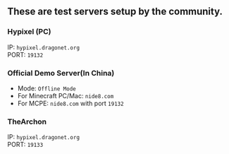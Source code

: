 ## These are test servers setup by the community.

### Hypixel (PC)
IP: `hypixel.dragonet.org`<br>
PORT: `19132`

### Official Demo Server(In China)
- Mode: `Offline Mode`
- For Minecraft PC/Mac: `nide8.com`
- For MCPE: `nide8.com` with port `19132`

### TheArchon
IP: `hypixel.dragonet.org`<br>
PORT: `19133`

